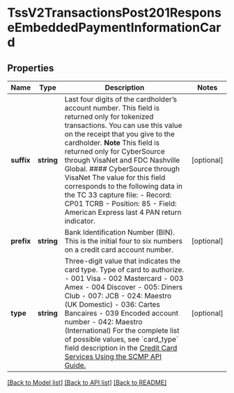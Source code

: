 # TssV2TransactionsPost201ResponseEmbeddedPaymentInformationCard

## Properties
Name | Type | Description | Notes
------------ | ------------- | ------------- | -------------
**suffix** | **string** | Last four digits of the cardholder’s account number. This field is returned only for tokenized transactions. You can use this value on the receipt that you give to the cardholder.  **Note** This field is returned only for CyberSource through VisaNet and FDC Nashville Global.  #### CyberSource through VisaNet The value for this field corresponds to the following data in the TC 33 capture file: - Record: CP01 TCRB - Position: 85 - Field: American Express last 4 PAN return indicator. | [optional] 
**prefix** | **string** | Bank Identification Number (BIN). This is the initial four to six numbers on a credit card account number. | [optional] 
**type** | **string** | Three-digit value that indicates the card type.  Type of card to authorize. - 001 Visa - 002 Mastercard - 003 Amex - 004 Discover - 005: Diners Club - 007: JCB - 024: Maestro (UK Domestic) - 036: Cartes Bancaires - 039 Encoded account number - 042: Maestro (International)  For the complete list of possible values, see &#x60;card_type&#x60; field description in the [Credit Card Services Using the SCMP API Guide.](http://apps.cybersource.com/library/documentation/dev_guides/CC_Svcs_SCMP_API/html) | [optional] 

[[Back to Model list]](../README.md#documentation-for-models) [[Back to API list]](../README.md#documentation-for-api-endpoints) [[Back to README]](../README.md)


